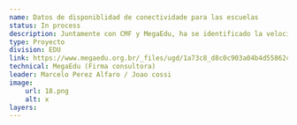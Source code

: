 ```yaml
---
name: Datos de disponiblidad de conectividade para las escuelas
status: In process
description: Juntamente con CMF y MegaEdu, ha se identificado la velocidad de conectividad de cada escuela y cual seria el costo estimado de inversión para llevar fibra optica a las escolas que tiene mala conexión.
type: Proyecto
division: EDU
link: https://www.megaedu.org.br/_files/ugd/1a73c8_d8c0c903a04b4d55862cf66e15876bab.pdf
technical: MegaEdu (Firma consultora)
leader: Marcelo Perez Alfaro / Joao cossi
image: 
    url: 18.png
    alt: x
layers:
---
```

    